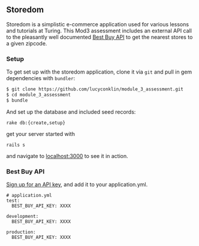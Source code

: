 ## Storedom

Storedom is a simplistic e-commerce application used for various lessons and tutorials at Turing. This Mod3 assessment includes an external API call to the pleasantly well documented [Best Buy API](https://bestbuyapis.github.io/api-documentation/#user-guide) to get the nearest stores to a given zipcode.

### Setup

To get set up with the storedom application, clone it
via `git` and pull in gem dependencies with `bundler`:

```sh
$ git clone https://github.com/lucyconklin/module_3_assessment.git
$ cd module_3_assessment
$ bundle
```

And set up the database and included seed records:

```
rake db:{create,setup}
```

get your server started with
```
rails s
```

and navigate to [localhost:3000](http://0.0.0.0:3000/) to see it in action.

### Best Buy API

[Sign up for an API key](https://developer.bestbuy.com/), and add it to your application.yml.
```
# application.yml
test:
  BEST_BUY_API_KEY: XXXX

development:
  BEST_BUY_API_KEY: XXXX

production:
  BEST_BUY_API_KEY: XXXX
```
